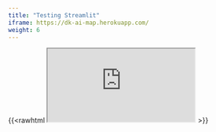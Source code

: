 ```yaml
---
title: "Testing Streamlit"
iframe: https://dk-ai-map.herokuapp.com/
weight: 6
---
```


{{<rawhtml <iframe src="https://dk-ai-map.herokuapp.com/"></iframe> >}}

